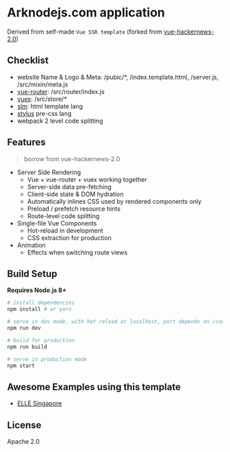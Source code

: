# Arknodejs.com application

Derived from self-made `Vue SSR template` (forked from [vue-hackernews-2.0](https://github.com/vuejs/vue-hackernews-2.0))

## Checklist

- website Name & Logo & Meta: /pubic/*, /index.template.html, /server.js, /src/mixin/meta.js
- [vue-router](https://router.vuejs.org/en/): /src/router/index.js
- [vuex](https://vuex.vuejs.org/): /src/store/*
- [slm](https://github.com/slm-lang/slm): html template lang
- [stylus](http://stylus-lang.com/) pre-css lang
- webpack 2 level code splitting

## Features

> borrow from vue-hackernews-2.0
- Server Side Rendering
  - Vue + vue-router + vuex working together
  - Server-side data pre-fetching
  - Client-side state & DOM hydration
  - Automatically inlines CSS used by rendered components only
  - Preload / prefetch resource hints
  - Route-level code splitting
- Single-file Vue Components
  - Hot-reload in development
  - CSS extraction for production
- Animation
  - Effects when switching route views

## Build Setup

**Requires Node.js 8+**

``` bash
# install dependencies
npm install # or yarn

# serve in dev mode, with hot reload at localhost, port depends on /config/index.js
npm run dev

# build for production
npm run build

# serve in production mode
npm start
```

## Awesome Examples using this template

- [ELLE Singapore](https://www.elle.sg)

## License

Apache 2.0
